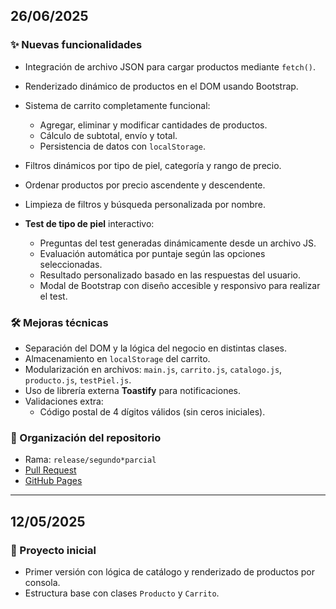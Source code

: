## 26/06/2025

### ✨ Nuevas funcionalidades

- Integración de archivo JSON para cargar productos mediante `fetch()`.
- Renderizado dinámico de productos en el DOM usando Bootstrap.
- Sistema de carrito completamente funcional:
  - Agregar, eliminar y modificar cantidades de productos.
  - Cálculo de subtotal, envío y total.
  - Persistencia de datos con `localStorage`.

- Filtros dinámicos por tipo de piel, categoría y rango de precio.
- Ordenar productos por precio ascendente y descendente.
- Limpieza de filtros y búsqueda personalizada por nombre.
- **Test de tipo de piel** interactivo:
  - Preguntas del test generadas dinámicamente desde un archivo JS.
  - Evaluación automática por puntaje según las opciones seleccionadas.
  - Resultado personalizado basado en las respuestas del usuario.
  - Modal de Bootstrap con diseño accesible y responsivo para realizar el test.

### 🛠 Mejoras técnicas

- Separación del DOM y la lógica del negocio en distintas clases.
- Almacenamiento en `localStorage` del carrito.
- Modularización en archivos: `main.js`, `carrito.js`, `catalogo.js`, `producto.js`, `testPiel.js`.
- Uso de librería externa **Toastify** para notificaciones.
- Validaciones extra:
  - Código postal de 4 dígitos válidos (sin ceros iniciales).

### 📁 Organización del repositorio

- Rama: `release/segundo*parcial`
- [Pull Request](https://github.com/ElenaGonzalez2000/Lume/pull/7)
- [GitHub Pages](https://elenagonzalez2000.github.io/Lume/)

---

## 12/05/2025

### 🚧 Proyecto inicial

- Primer versión con lógica de catálogo y renderizado de productos por consola.
- Estructura base con clases `Producto` y `Carrito`.
